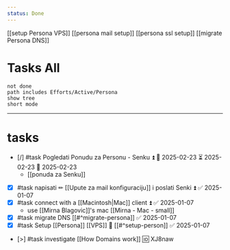 ```yaml
---
status: Done
---
```

[[setup Persona VPS]] [[persona mail setup]] [[persona ssl setup]] [[migrate Persona DNS]]

# Tasks All
```tasks
not done
path includes Efforts/Active/Persona
show tree
short mode
```

___

# tasks

- [/] #task Pogledati Ponudu za Personu - Senku ⏫ 🛫 2025-02-23 ⏳ 2025-02-23 📅 2025-02-23
	- [[ponuda za Senku]]
- [x] #task napisati ✏ [[Upute za mail konfiguraciju]] i poslati Senki ⏫ ✅ 2025-01-07
- [x] #task connect with a [[Macintosh|Mac]] client ⏫ ✅ 2025-01-07
	- use [[Mirna Blagovic]]'s mac [[Mirna - Mac - small]]
- [x] #task migrate DNS [[#^migrate-persona]] ✅ 2025-01-07
- [x] #task Setup [[Persona]] [[VPS]] 🔼 [[#^setup-person]] ✅ 2025-01-07
- [>] #task investigate [[How Domains work]] 🆔 XJ8naw
